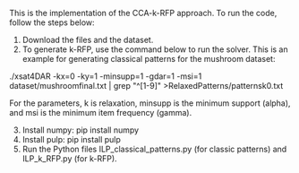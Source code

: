 This is the implementation of the CCA-k-RFP approach. To run the code, follow the steps below:
1) Download the files and the dataset.
2) To generate k-RFP, use the command below to run the solver. This is an example for generating classical patterns for the mushroom dataset:

./xsat4DAR -kx=0 -ky=1 -minsupp=1  -gdar=1 -msi=1 dataset/mushroomfinal.txt | grep "^[1-9]" >RelaxedPatterns/patternsk0.txt

For the parameters, k is relaxation, minsupp is the minimum support (alpha), and msi is the minimum item frequency (gamma).

3) Install numpy: pip install numpy
4) Install pulp: pip install pulp
5) Run the Python files ILP_classical_patterns.py (for classic patterns) and ILP_k_RFP.py (for k-RFP).
